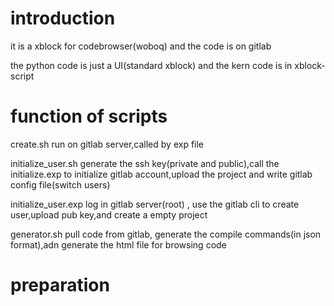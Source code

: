 introduction
======

it is a xblock for codebrowser(woboq) and the code is on gitlab

the python code is just a UI(standard xblock) and the kern code is in xblock-script


function of scripts
======

create.sh               run on gitlab server,called by exp file

initialize_user.sh      generate the ssh key(private and public),call the initialize.exp to initialize gitlab 
account,upload the project and write gitlab config file(switch users)

initialize_user.exp     log in gitlab server(root) , use the gitlab cli to create user,upload pub key,and create a empty 
project

generator.sh            pull code from gitlab, generate the compile commands(in json format),adn generate the html file
for browsing code


preparation
======


